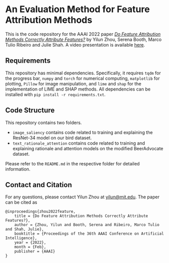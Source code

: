# An Evaluation Method for Feature Attribution Methods

This is the code repository for the AAAI 2022 paper [_Do Feature Attribution Methods Correctly Attribute Features?_](https://arxiv.org/abs/2104.14403) by Yilun Zhou, Serena Booth, Marco Tulio Ribeiro and Julie Shah. A video presentation is available [here](https://www.youtube.com/watch?v=kAodFw6jvvo).

## Requirements
This repository has minimal dependencies. Specifically, it requires `tqdm` for the progress bar, `numpy` and `torch` for numerical computing, `matplotlib` for plotting, `Pillow` for image manipulation, and `lime` and `shap` for the implementation of LIME and SHAP methods. All dependencies can be installed with `pip install -r requirements.txt`.

## Code Structure
This repository contains two folders.
* `image_saliency` contains code related to training and explaining the ResNet-34 model on our bird dataset.
* `text_rationale_attention` contains code related to training and explaining rationale and attention models on the modified BeerAdvocate dataset.

Please refer to the `README.md` in the respective folder for detailed information.

## Contact and Citation

For any questions, please contact Yilun Zhou at [yilun@mit.edu](mailto:yilun@mit.edu). The paper can be cited as

```
@inproceedings{zhou2022feature,
    title = {Do Feature Attribution Methods Correctly Attribute Features?},
    author = {Zhou, Yilun and Booth, Serena and Ribeiro, Marco Tulio and Shah, Julie},
    booktitle = {Proceedings of the 36th AAAI Conference on Artificial Intelligence},
    year = {2022},
    month = {Feb},
    publisher = {AAAI}
}
```
